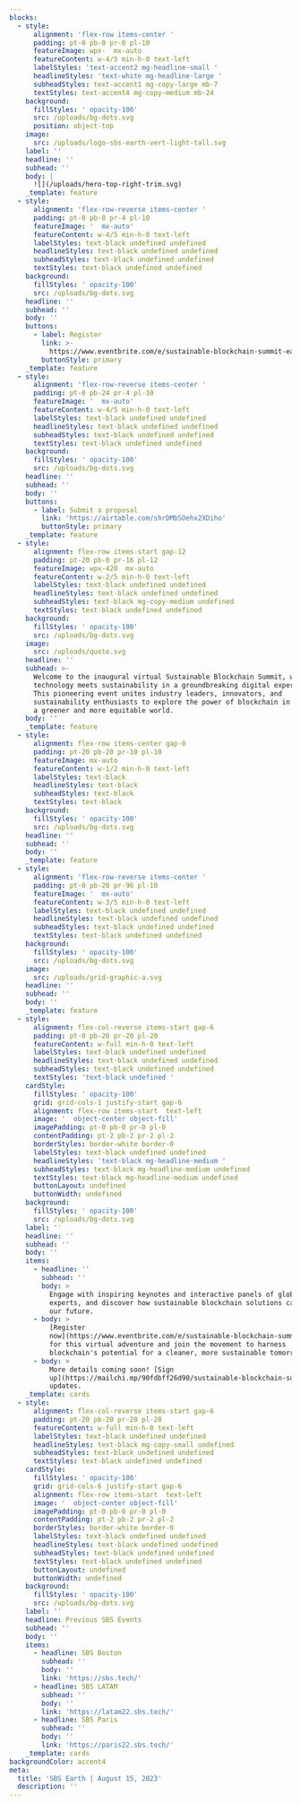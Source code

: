 ```yaml
---
blocks:
  - style:
      alignment: 'flex-row items-center '
      padding: pt-0 pb-0 pr-0 pl-10
      featureImage: wpx-  mx-auto
      featureContent: w-4/5 min-h-0 text-left
      labelStyles: 'text-accent2 mg-headline-small '
      headlineStyles: 'text-white mg-headline-large '
      subheadStyles: text-accent1 mg-copy-large mb-7
      textStyles: text-accent4 mg-copy-medium mb-24
    background:
      fillStyles: ' opacity-100'
      src: /uploads/bg-dots.svg
      position: object-top
    image:
      src: /uploads/logo-sbs-earth-vert-light-tall.svg
    label: ''
    headline: ''
    subhead: ''
    body: |
      ![](/uploads/hero-top-right-trim.svg)
    _template: feature
  - style:
      alignment: 'flex-row-reverse items-center '
      padding: pt-0 pb-8 pr-4 pl-10
      featureImage: '  mx-auto'
      featureContent: w-4/5 min-h-0 text-left
      labelStyles: text-black undefined undefined
      headlineStyles: text-black undefined undefined
      subheadStyles: text-black undefined undefined
      textStyles: text-black undefined undefined
    background:
      fillStyles: ' opacity-100'
      src: /uploads/bg-dots.svg
    headline: ''
    subhead: ''
    body: ''
    buttons:
      - label: Register
        link: >-
          https://www.eventbrite.com/e/sustainable-blockchain-summit-earth-registration-636837918357
        buttonStyle: primary
    _template: feature
  - style:
      alignment: 'flex-row-reverse items-center '
      padding: pt-0 pb-24 pr-4 pl-10
      featureImage: '  mx-auto'
      featureContent: w-4/5 min-h-0 text-left
      labelStyles: text-black undefined undefined
      headlineStyles: text-black undefined undefined
      subheadStyles: text-black undefined undefined
      textStyles: text-black undefined undefined
    background:
      fillStyles: ' opacity-100'
      src: /uploads/bg-dots.svg
    headline: ''
    subhead: ''
    body: ''
    buttons:
      - label: Submit a proposal
        link: 'https://airtable.com/shrDMbSOehx2XDiho'
        buttonStyle: primary
    _template: feature
  - style:
      alignment: flex-row items-start gap-12
      padding: pt-20 pb-0 pr-16 pl-12
      featureImage: wpx-420  mx-auto
      featureContent: w-2/5 min-h-0 text-left
      labelStyles: text-black undefined undefined
      headlineStyles: text-black undefined undefined
      subheadStyles: text-black mg-copy-medium undefined
      textStyles: text-black undefined undefined
    background:
      fillStyles: ' opacity-100'
      src: /uploads/bg-dots.svg
    image:
      src: /uploads/quote.svg
    headline: ''
    subhead: >-
      Welcome to the inaugural virtual Sustainable Blockchain Summit, where
      technology meets sustainability in a groundbreaking digital experience!
      This pioneering event unites industry leaders, innovators, and
      sustainability enthusiasts to explore the power of blockchain in promoting
      a greener and more equitable world.
    body: ''
    _template: feature
  - style:
      alignment: flex-row items-center gap-0
      padding: pt-20 pb-20 pr-10 pl-10
      featureImage: mx-auto
      featureContent: w-1/2 min-h-0 text-left
      labelStyles: text-black
      headlineStyles: text-black
      subheadStyles: text-black
      textStyles: text-black
    background:
      fillStyles: ' opacity-100'
      src: /uploads/bg-dots.svg
    headline: ''
    subhead: ''
    body: ''
    _template: feature
  - style:
      alignment: 'flex-row-reverse items-center '
      padding: pt-0 pb-20 pr-96 pl-10
      featureImage: '  mx-auto'
      featureContent: w-3/5 min-h-0 text-left
      labelStyles: text-black undefined undefined
      headlineStyles: text-black undefined undefined
      subheadStyles: text-black undefined undefined
      textStyles: text-black undefined undefined
    background:
      fillStyles: ' opacity-100'
      src: /uploads/bg-dots.svg
    image:
      src: /uploads/grid-graphic-a.svg
    headline: ''
    subhead: ''
    body: ''
    _template: feature
  - style:
      alignment: flex-col-reverse items-start gap-6
      padding: pt-0 pb-20 pr-20 pl-20
      featureContent: w-full min-h-0 text-left
      labelStyles: text-black undefined undefined
      headlineStyles: text-black undefined undefined
      subheadStyles: text-black undefined undefined
      textStyles: 'text-black undefined '
    cardStyle:
      fillStyles: ' opacity-100'
      grid: grid-cols-1 justify-start gap-6
      alignment: flex-row items-start  text-left
      image: '  object-center object-fill'
      imagePadding: pt-0 pb-0 pr-0 pl-0
      contentPadding: pt-2 pb-2 pr-2 pl-2
      borderStyles: border-white border-0
      labelStyles: text-black undefined undefined
      headlineStyles: 'text-black mg-headline-medium '
      subheadStyles: text-black mg-headline-medium undefined
      textStyles: text-black mg-headline-medium undefined
      buttonLayout: undefined
      buttonWidth: undefined
    background:
      fillStyles: ' opacity-100'
      src: /uploads/bg-dots.svg
    label: ''
    headline: ''
    subhead: ''
    body: ''
    items:
      - headline: ''
        subhead: ''
        body: >
          Engage with inspiring keynotes and interactive panels of global
          experts, and discover how sustainable blockchain solutions can reshape
          our future.
      - body: >
          [Register
          now](https://www.eventbrite.com/e/sustainable-blockchain-summit-earth-registration-636837918357)
          for this virtual adventure and join the movement to harness
          blockchain's potential for a cleaner, more sustainable tomorrow.
      - body: >
          More details coming soon! [Sign
          up](https://mailchi.mp/90fdbff26d90/sustainable-blockchain-summit) for
          updates.
    _template: cards
  - style:
      alignment: flex-col-reverse items-start gap-6
      padding: pt-20 pb-20 pr-20 pl-20
      featureContent: w-full min-h-0 text-left
      labelStyles: text-black undefined undefined
      headlineStyles: text-black mg-copy-small undefined
      subheadStyles: text-black undefined undefined
      textStyles: text-black undefined undefined
    cardStyle:
      fillStyles: ' opacity-100'
      grid: grid-cols-6 justify-start gap-6
      alignment: flex-row items-start  text-left
      image: '  object-center object-fill'
      imagePadding: pt-0 pb-0 pr-0 pl-0
      contentPadding: pt-2 pb-2 pr-2 pl-2
      borderStyles: border-white border-0
      labelStyles: text-black undefined undefined
      headlineStyles: text-black undefined undefined
      subheadStyles: text-black undefined undefined
      textStyles: text-black undefined undefined
      buttonLayout: undefined
      buttonWidth: undefined
    background:
      fillStyles: ' opacity-100'
      src: /uploads/bg-dots.svg
    label: ''
    headline: Previous SBS Events
    subhead: ''
    body: ''
    items:
      - headline: SBS Boston
        subhead: ''
        body: ''
        link: 'https://sbs.tech/'
      - headline: SBS LATAM
        subhead: ''
        body: ''
        link: 'https://latam22.sbs.tech/'
      - headline: SBS Paris
        subhead: ''
        body: ''
        link: 'https://paris22.sbs.tech/'
    _template: cards
backgroundColor: accent4
meta:
  title: 'SBS Earth | August 15, 2023'
  description: ''
---
```
















































































